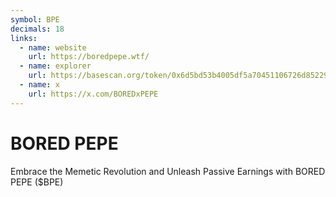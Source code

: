 ```yaml
---
symbol: BPE
decimals: 18
links:
  - name: website
    url: https://boredpepe.wtf/
  - name: explorer
    url: https://basescan.org/token/0x6d5bd53b4005df5a70451106726d85229b644353
  - name: x
    url: https://x.com/BOREDxPEPE
---
```


# BORED PEPE

Embrace the Memetic Revolution and Unleash Passive Earnings with BORED PEPE ($BPE)

